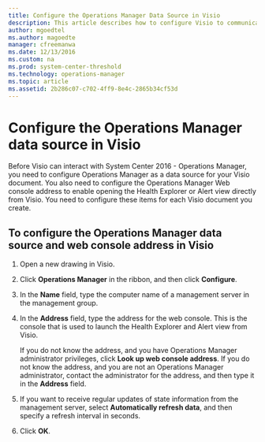```yaml
---
title: Configure the Operations Manager Data Source in Visio 
description: This article describes how to configure Visio to communicate with Operations Manager so that you can include monitored object health state in a drawing.
author: mgoedtel
ms.author: magoedte
manager: cfreemanwa
ms.date: 12/13/2016
ms.custom: na
ms.prod: system-center-threshold
ms.technology: operations-manager
ms.topic: article
ms.assetid: 2b286c07-c702-4ff9-8e4c-2865b34cf53d
---
```

# Configure the Operations Manager data source in Visio 

Before Visio can interact with System Center 2016 - Operations Manager, you need to configure Operations Manager as a data source for your Visio document. You also need to configure the Operations Manager Web console address to enable opening the Health Explorer or Alert view directly from Visio. You need to configure these items for each Visio document you create.  
  
## To configure the Operations Manager data source and web console address in Visio  
  
1.  Open a new drawing in Visio.  
  
2.  Click **Operations Manager** in the ribbon, and then click **Configure**.  
  
3.  In the **Name** field, type the computer name of a management server in the management group.  
  
4.  In the **Address** field, type the address for the web console. This is the console that is used to launch the Health Explorer and Alert view from Visio.  
  
    If you do not know the address, and you have Operations Manager administrator privileges, click **Look up web console address**. If you do not know the address, and you are not an Operations Manager administrator, contact the administrator for the address, and then type it in the **Address** field.  
  
5.  If you want to receive regular updates of state information from the management server, select **Automatically refresh data**, and then specify a refresh interval in seconds.  
  
6.  Click **OK**.  
  
